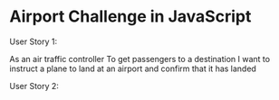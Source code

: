 # Airport Challenge in JavaScript

User Story 1:

As an air traffic controller
To get passengers to a destination
I want to instruct a plane to land at an airport and confirm that it has landed

User Story 2: